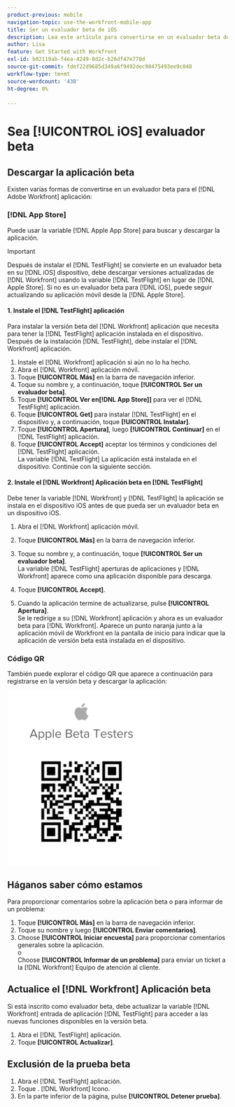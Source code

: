 ```yaml
---
product-previous: mobile
navigation-topic: use-the-workfront-mobile-app
title: Ser un evaluador beta de iOS
description: Lea este artículo para convertirse en un evaluador beta de iOS para [!DNL Adobe Workfront] aplicación móvil.
author: Lisa
feature: Get Started with Workfront
exl-id: b02119ab-f4ea-4249-8d2c-b26df47e770d
source-git-commit: fdef22d9685d349a6f9492dec98475493ee9c048
workflow-type: tm+mt
source-wordcount: '438'
ht-degree: 0%

---
```


# Sea [!UICONTROL iOS] evaluador beta

## Descargar la aplicación beta

Existen varias formas de convertirse en un evaluador beta para el [!DNL Adobe Workfront] aplicación:

### [!DNL App Store]

Puede usar la variable [!DNL Apple App Store] para buscar y descargar la aplicación.

>[!IMPORTANT]
>
>Después de instalar el [!DNL TestFlight] se convierte en un evaluador beta en su [!DNL iOS] dispositivo, debe descargar versiones actualizadas de [!DNL Workfront] usando la variable [!DNL TestFlight] en lugar de [!DNL Apple Store]. Si no es un evaluador beta para [!DNL iOS], puede seguir actualizando su aplicación móvil desde la [!DNL Apple Store].

#### 1. Instale el [!DNL TestFlight] aplicación

Para instalar la versión beta del [!DNL Workfront] aplicación que necesita para tener la [!DNL TestFlight] aplicación instalada en el dispositivo. Después de la instalación [!DNL TestFlight], debe instalar el [!DNL Workfront] aplicación.

1. Instale el [!DNL Workfront] aplicación si aún no lo ha hecho.
1. Abra el [!DNL Workfront] aplicación móvil.
1. Toque **[!UICONTROL Más]** en la barra de navegación inferior.
1. Toque su nombre y, a continuación, toque **[!UICONTROL Ser un evaluador beta]**.
1. Toque **[!UICONTROL Ver en[!DNL App Store]]** para ver el [!DNL TestFlight] aplicación.
1. Toque **[!UICONTROL Get]** para instalar [!DNL TestFlight] en el dispositivo y, a continuación, toque **[!UICONTROL Instalar]**.
1. Toque **[!UICONTROL Apertura]**, luego **[!UICONTROL Continuar]** en el [!DNL TestFlight] aplicación.
1. Toque **[!UICONTROL Accept]** aceptar los términos y condiciones del [!DNL TestFlight] aplicación.\
   La variable [!DNL TestFlight] La aplicación está instalada en el dispositivo. Continúe con la siguiente sección.

#### 2. Instale el [!DNL Workfront] Aplicación beta en [!DNL TestFlight]

Debe tener la variable [!DNL Workfront] y [!DNL TestFlight] la aplicación se instala en el dispositivo iOS antes de que pueda ser un evaluador beta en un dispositivo iOS.

1. Abra el [!DNL Workfront] aplicación móvil.
1. Toque **[!UICONTROL Más]** en la barra de navegación inferior.
1. Toque su nombre y, a continuación, toque **[!UICONTROL Ser un evaluador beta]**.\
   La variable [!DNL TestFlight] aperturas de aplicaciones y [!DNL Workfront] aparece como una aplicación disponible para descarga.

1. Toque **[!UICONTROL Accept]**.
1. Cuando la aplicación termine de actualizarse, pulse **[!UICONTROL Apertura]**.\
   Se le redirige a su [!DNL Workfront] aplicación y ahora es un evaluador beta para [!DNL Workfront]. Aparece un punto naranja junto a la aplicación móvil de Workfront en la pantalla de inicio para indicar que la aplicación de versión beta está instalada en el dispositivo.

### Código QR

También puede explorar el código QR que aparece a continuación para registrarse en la versión beta y descargar la aplicación:

![](assets/ios-qr-code-350x397.png)

## Háganos saber cómo estamos

Para proporcionar comentarios sobre la aplicación beta o para informar de un problema:

1. Toque **[!UICONTROL Más]** en la barra de navegación inferior.
1. Toque su nombre y luego **[!UICONTROL Enviar comentarios]**.
1. Choose **[!UICONTROL Iniciar encuesta]** para proporcionar comentarios generales sobre la aplicación.\
   o\
   Choose **[!UICONTROL Informar de un problema]** para enviar un ticket a la [!DNL Workfront] Equipo de atención al cliente.

## Actualice el [!DNL Workfront] Aplicación beta

Si está inscrito como evaluador beta, debe actualizar la variable [!DNL Workfront] entrada de aplicación [!DNL TestFlight] para acceder a las nuevas funciones disponibles en la versión beta.

1. Abra el [!DNL TestFlight] aplicación.
1. Toque **[!UICONTROL Actualizar]**.

## Exclusión de la prueba beta

1. Abra el [!DNL TestFlight] aplicación.
1. Toque . [!DNL Workfront] Icono.
1. En la parte inferior de la página, pulse **[!UICONTROL Detener prueba]**.
